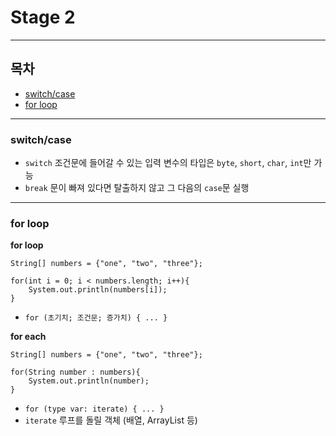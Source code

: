# Stage 2

---

## 목차

- [switch/case](#switchcase)
- [for loop](#for-loop)

---

### switch/case

- `switch` 조건문에 들어갈 수 있는 입력 변수의 타입은 `byte`, `short`, `char`, `int`만 가능
- `break` 문이 빠져 있다면 탈출하지 않고 그 다음의 `case`문 실행

---

### for loop

**for loop**

```
String[] numbers = {"one", "two", "three"};

for(int i = 0; i < numbers.length; i++){
    System.out.println(numbers[i]);
}
```

- `for (초기치; 조건문; 증가치) { ... }`

**for each**

```
String[] numbers = {"one", "two", "three"};

for(String number : numbers){
    System.out.println(number);
}
```

- `for (type var: iterate) { ... }`
- `iterate` 루프를 돌릴 객체 (배열, ArrayList 등)